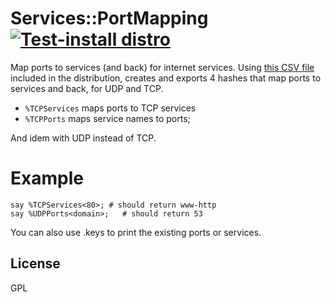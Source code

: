 # Services::PortMapping  [![Test-install distro](https://github.com/JJ/raku-service-portmapping/actions/workflows/test.yaml/badge.svg)](https://github.com/JJ/raku-service-portmapping/actions/workflows/test.yaml)

Map ports to services (and back) for internet services. Using [this CSV file](https://www.iana.org/assignments/service-names-port-numbers/service-names-port-numbers.csv) 
included in the distribution, creates and exports 4 hashes that map ports to
 services and back, for UDP and TCP.
 
 * `%TCPServices` maps ports to TCP services
 * `%TCPPorts` maps service names to ports;
 
And idem with UDP instead of TCP.
 
# Example

```
say %TCPServices<80>; # should return www-http
say %UDPPorts<domain>;   # should return 53
```

You can also use .keys to print the existing ports or services.

## License

GPL
